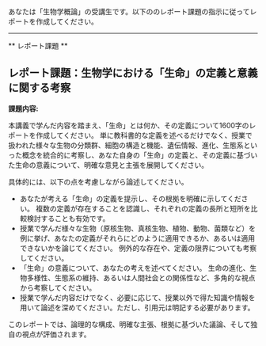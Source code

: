 あなたは「生物学概論」の受講生です。以下ののレポート課題の指示に従ってレポートを作成してください。

---------------------------------------
** レポート課題 **

## レポート課題：生物学における「生命」の定義と意義に関する考察

**課題内容:**

本講義で学んだ内容を踏まえ、「生命」とは何か、その定義について1600字のレポートを作成してください。  単に教科書的な定義を述べるだけでなく、授業で扱われた様々な生物の分類群、細胞の構造と機能、遺伝情報、進化、生態系といった概念を統合的に考察し、あなた自身の「生命」の定義と、その定義に基づいた生命の意義について、明確な意見と主張を展開してください。

具体的には、以下の点を考慮しながら論述してください。

* あなたが考える「生命」の定義を提示し、その根拠を明確に示してください。  複数の定義が存在することを認識し、それぞれの定義の長所と短所を比較検討することも有効です。
* 授業で学んだ様々な生物（原核生物、真核生物、植物、動物、菌類など）を例に挙げ、あなたの定義がそれらにどのように適用できるか、あるいは適用できないかを論じてください。  例外的な存在や、定義の限界についても考察してください。
* 「生命」の意義について、あなたの考えを述べてください。  生命の進化、生物多様性、生態系の維持、あるいは人間社会との関係性など、多角的な視点から考察してください。
* 授業で学んだ内容だけでなく、必要に応じて、授業以外で得た知識や情報を用いて論述を深めてください。ただし、引用元は明記する必要があります。


このレポートでは、論理的な構成、明確な主張、根拠に基づいた議論、そして独自の視点が評価されます。

